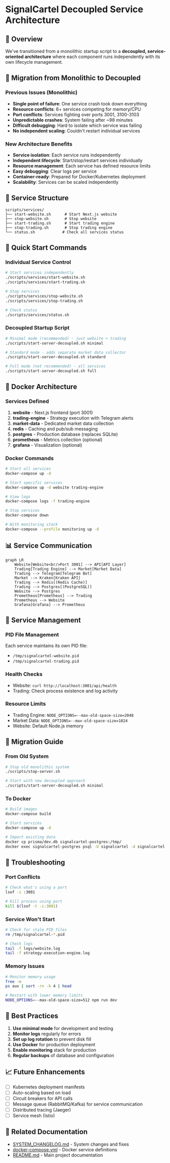 # SignalCartel Decoupled Service Architecture

## 🎯 Overview
We've transitioned from a monolithic startup script to a **decoupled, service-oriented architecture** where each component runs independently with its own lifecycle management.

## 🔄 Migration from Monolithic to Decoupled

### Previous Issues (Monolithic)
- **Single point of failure**: One service crash took down everything
- **Resource conflicts**: 6+ services competing for memory/CPU
- **Port conflicts**: Services fighting over ports 3001, 3100-3103
- **Unpredictable crashes**: System failing after ~98 minutes
- **Difficult debugging**: Hard to isolate which service was failing
- **No independent scaling**: Couldn't restart individual services

### New Architecture Benefits
- **Service isolation**: Each service runs independently
- **Independent lifecycle**: Start/stop/restart services individually
- **Resource management**: Each service has defined resource limits
- **Easy debugging**: Clear logs per service
- **Container-ready**: Prepared for Docker/Kubernetes deployment
- **Scalability**: Services can be scaled independently

## 📁 Service Structure

```
scripts/services/
├── start-website.sh      # Start Next.js website
├── stop-website.sh       # Stop website
├── start-trading.sh      # Start trading engine
├── stop-trading.sh       # Stop trading engine
└── status.sh            # Check all services status
```

## 🚀 Quick Start Commands

### Individual Service Control
```bash
# Start services independently
./scripts/services/start-website.sh
./scripts/services/start-trading.sh

# Stop services
./scripts/services/stop-website.sh
./scripts/services/stop-trading.sh

# Check status
./scripts/services/status.sh
```

### Decoupled Startup Script
```bash
# Minimal mode (recommended) - just website + trading
./scripts/start-server-decoupled.sh minimal

# Standard mode - adds separate market data collector
./scripts/start-server-decoupled.sh standard

# Full mode (not recommended) - all services
./scripts/start-server-decoupled.sh full
```

## 🐳 Docker Architecture

### Services Defined
1. **website** - Next.js frontend (port 3001)
2. **trading-engine** - Strategy execution with Telegram alerts
3. **market-data** - Dedicated market data collection
4. **redis** - Caching and pub/sub messaging
5. **postgres** - Production database (replaces SQLite)
6. **prometheus** - Metrics collection (optional)
7. **grafana** - Visualization (optional)

### Docker Commands
```bash
# Start all services
docker-compose up -d

# Start specific services
docker-compose up -d website trading-engine

# View logs
docker-compose logs -f trading-engine

# Stop services
docker-compose down

# With monitoring stack
docker-compose --profile monitoring up -d
```

## 📊 Service Communication

```mermaid
graph LR
    Website[Website<br/>Port 3001] --> API[API Layer]
    Trading[Trading Engine] --> Market[Market Data]
    Trading --> Telegram[Telegram Bot]
    Market --> Kraken[Kraken API]
    Trading --> Redis[(Redis Cache)]
    Trading --> Postgres[(PostgreSQL)]
    Website --> Postgres
    Prometheus[Prometheus] --> Trading
    Prometheus --> Website
    Grafana[Grafana] --> Prometheus
```

## 🔧 Service Management

### PID File Management
Each service maintains its own PID file:
- `/tmp/signalcartel-website.pid`
- `/tmp/signalcartel-trading.pid`

### Health Checks
- Website: `curl http://localhost:3001/api/health`
- Trading: Check process existence and log activity

### Resource Limits
- Trading Engine: `NODE_OPTIONS=--max-old-space-size=2048`
- Market Data: `NODE_OPTIONS=--max-old-space-size=1024`
- Website: Default Node.js memory

## 📝 Migration Guide

### From Old System
```bash
# Stop old monolithic system
./scripts/stop-server.sh

# Start with new decoupled approach
./scripts/start-server-decoupled.sh minimal
```

### To Docker
```bash
# Build images
docker-compose build

# Start services
docker-compose up -d

# Import existing data
docker cp prisma/dev.db signalcartel-postgres:/tmp/
docker exec signalcartel-postgres psql -U signalcartel -d signalcartel -f /tmp/import.sql
```

## 🚨 Troubleshooting

### Port Conflicts
```bash
# Check what's using a port
lsof -i :3001

# Kill process using port
kill $(lsof -t -i:3001)
```

### Service Won't Start
```bash
# Check for stale PID files
rm /tmp/signalcartel-*.pid

# Check logs
tail -f logs/website.log
tail -f strategy-execution-engine.log
```

### Memory Issues
```bash
# Monitor memory usage
free -m
ps aux | sort -rn -k 4 | head

# Restart with lower memory limits
NODE_OPTIONS=--max-old-space-size=512 npm run dev
```

## 🎯 Best Practices

1. **Use minimal mode** for development and testing
2. **Monitor logs** regularly for errors
3. **Set up log rotation** to prevent disk fill
4. **Use Docker** for production deployment
5. **Enable monitoring** stack for production
6. **Regular backups** of database and configuration

## 📈 Future Enhancements

- [ ] Kubernetes deployment manifests
- [ ] Auto-scaling based on load
- [ ] Circuit breakers for API calls
- [ ] Message queue (RabbitMQ/Kafka) for service communication
- [ ] Distributed tracing (Jaeger)
- [ ] Service mesh (Istio)

## 🔗 Related Documentation

- [SYSTEM_CHANGELOG.md](./SYSTEM_CHANGELOG.md) - System changes and fixes
- [docker-compose.yml](./docker-compose.yml) - Docker service definitions
- [README.md](./README.md) - Main project documentation